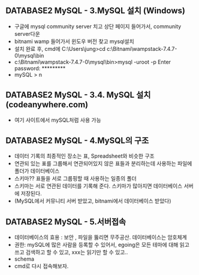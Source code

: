 ## DATABASE2 MySQL - 3.MySQL 설치 (Windows)
 - 구글에 mysql community server 치고 상단 페이지 들어가서, community server다운
 - bitnami wamp 들어가서 윈도우 버전 찾고 mysql설치
 - 설치 완료 후, cmd에 C:\Users\jung>cd c:\Bitnami\wampstack-7.4.7-0\mysql\bin
 - c:\Bitnami\wampstack-7.4.7-0\mysql\bin>mysql -uroot -p
    Enter password: *********
 - mySQL > n

## DATABASE2 MySQL - 3.4. MySQL 설치 (codeanywhere.com)
 -  여기 사이트에서 mySQL처럼 사용 가능

## DATABASE2 MySQL - 4.MySQL의 구조
 - 데이터 기록의 최종적인 장소는 표, Spreadsheet와 비슷한 구조
 - 연관되 있는 표를 그룹해서 연관되어있지 않은 표들과 분리하는데 사용하는 파일에 폴더가 데이터베이스
 - 스키마?? 표들을 서로 그룹핑할 때 사용하는 일종의 폴더
 - 스키마는 서로 연관된 데이터를 기록해 준다. 스키마가 많아지면 데이터베이스 서버에 저장된다.
 - (MySQL에서 커뮤니티 서버 받았고, bitnami에서 데이터베이스 받았다)

## DATABASE2 MySQL - 5.서버접속
 - 데이터베이스의 효용 : 보안 , 파일을 뚫리면 무주공산. 데이터베이스는 암호체계
 - 권한: mySQL에 많은 사람을 등록할 수 있어서, egoing은 모든 테마에 대해 읽고 쓰고 검색하고 할 수 있고,
   xxx는 읽기만 할 수 있고..
 - schema
 - cmd로 다시 접속해보자.